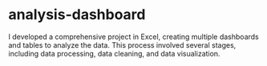 # analysis-dashboard
I developed a comprehensive project in Excel, creating multiple dashboards and tables to analyze the data. This process involved several stages, including data processing, data cleaning, and data visualization.
